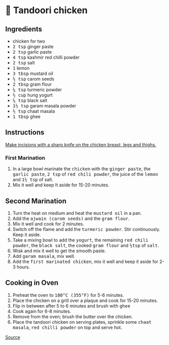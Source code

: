 # 🍗 Tandoori chicken

## Ingredients

* chicken for two
* <samp>2 tsp</samp> ginger paste
* <samp>2 tsp</samp> garlic paste
* <samp>4 tsp</samp> kashmir red chilli powder
* <samp>2 tsp</samp> salt
* <samp>1</samp> lemon
* <samp>3 tbsp</samp> mustard oil
* <samp>½ tsp</samp> carom seeds
* <samp>2 tbsp</samp> gram flour
* <samp>¼ tsp</samp> turmeric powder
* <samp>½ cup</samp> hung yogurt
* <samp>¼ tsp</samp> black salt
* <samp>1½ tsp</samp> garam masala powder
* <samp>½ tsp</samp> chaat masala
* <samp>1 tbsp</samp> ghee

## Instructions

[Make incisions with a sharp knife on the chicken breast, legs and thighs.](http://harpalssokhi.com/recipe/how-to-cut-chicken-for-tandoori/)

### First Marination

1. In a large bowl marinate the <samp>chicken</samp> with the <samp>ginger paste</samp>, the <samp>garlic paste</samp>, <samp>2 tsp</samp> of <samp>red chili powder</samp>, the juice of the <samp>lemon</samp> and <samp>1½ tsp</samp> of salt.
1. Mix it well and keep It aside for 15-20 minutes.

## Second Marination

1. Turn the heat on medium and heat the <samp>mustard oil</samp> in a pan.
1. Add the <samp>ajwain (carom seeds)</samp> and the <samp>gram flour</samp>.
1. Mix it well and cook for 2 minutes.
1. Switch off the flame and add the <samp>turmeric powder</samp>. Stir continuously. Keep it aside.
1. Take a mixing bowl to add the <samp>yogurt</samp>, the remaining <samp>red chili powder</samp>, the <samp>black salt</samp>, the cooked <samp>gram flour</samp> and <samp>½tsp</samp> of <samp>salt</samp>.
1. Wisk and mix it well to get the smooth paste.
1. Add <samp>garam masala</samp>, mix well.
1. Add the <samp>first marinated chicken</samp>, mix it well and keep it aside for 2-3 hours.

## Cooking in Oven

1. Preheat the oven to <samp>180°C (355°F)</samp> for 5-6 minutes.
1. Place the chicken on a grill over a plaque and cook for 15-20 minutes.
1. Flip in between after 5 to 6 minutes and brush with <samp>ghee</samp>
1. Cook again for 6-8 minutes.
1. Remove from the oven; brush the butter over the chicken.
1. Place the tandoori chicken on serving plates, sprinkle some <samp>chaat masala</samp>, <samp>red chilli powder</samp> on top and serve hot.

<a href="https://harpalssokhi.com/recipe/tandoori-chicken-in-oven/" target="_blank">Source</a>
